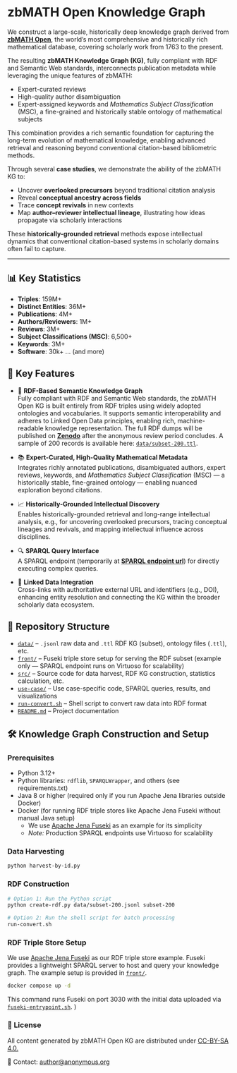 # zbMATH Open Knowledge Graph

We construct a large-scale, historically deep knowledge graph derived from [**zbMATH Open**](https://zbmath.org/), the world’s most comprehensive and historically rich mathematical database, covering scholarly work from 1763 to the present.

The resulting **zbMATH Knowledge Graph (KG)**, fully compliant with RDF and Semantic Web standards, interconnects publication metadata while leveraging the unique features of zbMATH:

- Expert-curated reviews
- High-quality author disambiguation
- Expert-assigned keywords and *Mathematics Subject Classification* (MSC), a fine-grained and historically stable ontology of mathematical subjects

This combination provides a rich semantic foundation for capturing the long-term evolution of mathematical knowledge, enabling advanced retrieval and reasoning beyond conventional citation-based bibliometric methods.

Through several **case studies**, we demonstrate the ability of the zbMATH KG to:

- Uncover **overlooked precursors** beyond traditional citation analysis
- Reveal **conceptual ancestry across fields**
- Trace **concept revivals** in new contexts
- Map **author–reviewer intellectual lineage**, illustrating how ideas propagate via scholarly interactions

These **historically-grounded retrieval** methods expose intellectual dynamics that conventional citation-based systems in scholarly domains often fail to capture. 

---

## 📊 Key Statistics
- **Triples**: 159M+
- **Distinct Entities**: 36M+
- **Publications**: 4M+
- **Authors/Reviewers**: 1M+
- **Reviews**: 3M+
- **Subject Classifications (MSC)**: 6,500+
- **Keywords**: 3M+
- **Software**: 30k+ ... (and more)

## 📌 Key Features

- 🧠 **RDF-Based Semantic Knowledge Graph**  
  Fully compliant with RDF and Semantic Web standards, the zbMATH Open KG is built entirely from RDF triples using widely adopted ontologies and vocabularies. It supports semantic interoperability and adheres to Linked Open Data principles, enabling rich, machine-readable knowledge representation. The full RDF dumps will be published on [**Zenodo**](http://zenodo) after the anonymous review period concludes. A sample of 200 records is available here: [`data/subset-200.ttl`](./data/subset-200.ttl). 

- 📚 **Expert-Curated, High-Quality Mathematical Metadata**  
  Integrates richly annotated publications, disambiguated authors, expert reviews, keywords, and *Mathematics Subject Classification* (MSC) — a historically stable, fine-grained ontology — enabling nuanced exploration beyond citations.

- 📈 **Historically-Grounded Intellectual Discovery**  
  Enables historically-grounded retrieval and long-range intellectual analysis, e.g., for uncovering overlooked precursors, tracing conceptual lineages and revivals, and mapping intellectual influence across disciplines.

- 🔍 **SPARQL Query Interface**  
  A SPARQL endpoint (temporarily at [**SPARQL endpoint url**](http://212.227.170.235:8890/sparql)) for directly executing complex queries.
  
- 🔄 **Linked Data Integration**  
Cross-links with authoritative external URL and identifiers (e.g., DOI), enhancing entity resolution and connecting the KG within the broader scholarly data ecosystem.

## 📁 Repository Structure

- [`data/`](./data) – `.jsonl` raw data and `.ttl` RDF KG (subset), ontology files (`.ttl`), etc.
- [`front/`](./front) – Fuseki triple store setup for serving the RDF subset (example only — SPARQL endpoint runs on Virtuoso for scalability)
- [`src/`](./src) – Source code for data harvest, RDF KG construction, statistics calculation, etc.
- [`use-case/`](./use-case) – Use case-specific code, SPARQL queries, results, and visualizations
- [`run-convert.sh`](./run-convert.sh) – Shell script to convert raw data into RDF format
- [`README.md`](./README.md) – Project documentation
  
## 🛠️ Knowledge Graph Construction and Setup

### Prerequisites

- Python 3.12+  
- Python libraries: `rdflib`, `SPARQLWrapper`, and others (see requirements.txt)  
- Java 8 or higher (required only if you run Apache Jena libraries outside Docker)  
- Docker (for running RDF triple stores like Apache Jena Fuseki without manual Java setup)  
  - We use [Apache Jena Fuseki](https://jena.apache.org/documentation/fuseki2/) as an example for its simplicity  
  - *Note:* Production SPARQL endpoints use Virtuoso for scalability  

### Data Harvesting

```bash
python harvest-by-id.py 
```

### RDF Construction

```bash
# Option 1: Run the Python script
python create-rdf.py data/subset-200.jsonl subset-200

# Option 2: Run the shell script for batch processing
run-convert.sh

```

### RDF Triple Store Setup

We use [Apache Jena Fuseki](https://jena.apache.org/documentation/fuseki2/) as our RDF triple store example. Fuseki provides a lightweight SPARQL server to host and query your knowledge graph. The example setup is provided in [`front/`](./front). 

```bash
docker compose up -d
```

This command runs Fuseki on port 3030 with the initial data uploaded via [`fuseki-entrypoint.sh`](front/fuseki-entrypoint.sh). )

### 📜 License

All content generated by zbMATH Open KG are distributed under [CC-BY-SA 4.0.](https://creativecommons.org/licenses/by-sa/4.0/)

📧 Contact: author@anonymous.org
